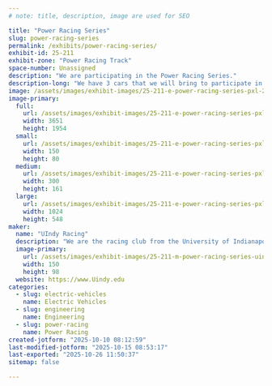 ```yaml
---
# note: title, description, image are used for SEO

title: "Power Racing Series"
slug: power-racing-series
permalink: /exhibits/power-racing-series/
exhibit-id: 25-211
exhibit-zone: "Power Racing Track"
space-number: Unassigned
description: "We are participating in the Power Racing Series."
description-long: "We have 3 cars that we will bring to participate in the Power Racing Series."
image: /assets/images/exhibit-images/25-211-e-power-racing-series-pxl-20250914-173112680-9091-300x161.jpg
image-primary: 
  full:
    url: /assets/images/exhibit-images/25-211-e-power-racing-series-pxl-20250914-173112680-9091-full.jpg
    width: 3651
    height: 1954
  small:
    url: /assets/images/exhibit-images/25-211-e-power-racing-series-pxl-20250914-173112680-9091-150x80.jpg
    width: 150
    height: 80
  medium:
    url: /assets/images/exhibit-images/25-211-e-power-racing-series-pxl-20250914-173112680-9091-300x161.jpg
    width: 300
    height: 161
  large:
    url: /assets/images/exhibit-images/25-211-e-power-racing-series-pxl-20250914-173112680-9091-1024x548.jpg
    width: 1024
    height: 548
maker: 
  name: "UIndy Racing"
  description: "We are the racing club from the University of Indianapolis."
  image-primary:
    url: /assets/images/exhibit-images/25-211-m-power-racing-series-uindyracinglogo-300x196.png
    width: 150
    height: 98
  website: https://www.Uindy.edu
categories: 
  - slug: electric-vehicles
    name: Electric Vehicles
  - slug: engineering
    name: Engineering
  - slug: power-racing
    name: Power Racing
created-jotform: "2025-10-10 08:12:59"
last-modified-jotform: "2025-10-15 08:53:17"
last-exported: "2025-10-26 11:50:37"
sitemap: false

---
```

